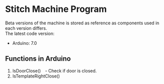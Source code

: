 # Stitch Machine Program
Beta versions of the machine is stored as reference as components used in each version differs.  
The latest code version:
- Arduino: 7.0
## Functions in Arduino
1) IsDoorClose()&emsp;- Check if door is closed.
2) IsTemplateRightClose()
